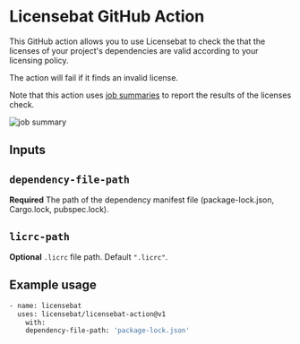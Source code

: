 # Licensebat GitHub Action

This GitHub action allows you to use Licensebat to check the that the licenses of your project's dependencies are valid according to your licensing policy.

The action will fail if it finds an invalid license.

Note that this action uses [job summaries](https://github.blog/2022-05-09-supercharging-github-actions-with-job-summaries/) to report the results of the licenses check.

![job summary](https://user-images.githubusercontent.com/696981/168478953-17dfb662-006e-4f30-81fe-e6b61ba8f5e4.png)

## Inputs

## `dependency-file-path`

**Required** The path of the dependency manifest file (package-lock.json, Cargo.lock, pubspec.lock).

## `licrc-path`

**Optional** `.licrc` file path.  Default `".licrc"`.

## Example usage

```bash
- name: licensebat
  uses: licensebat/licensebat-action@v1
    with:
    dependency-file-path: 'package-lock.json'
```
